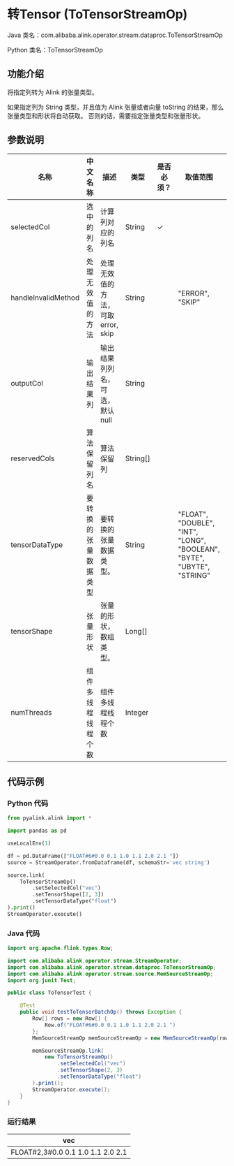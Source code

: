 # 转Tensor (ToTensorStreamOp)
Java 类名：com.alibaba.alink.operator.stream.dataproc.ToTensorStreamOp

Python 类名：ToTensorStreamOp


## 功能介绍

将指定列转为 Alink 的张量类型。

如果指定列为 String 类型，并且值为 Alink 张量或者向量 toString 的结果，那么张量类型和形状将自动获取。
否则的话，需要指定张量类型和张量形状。

## 参数说明
| 名称 | 中文名称 | 描述 | 类型 | 是否必须？ | 取值范围 | 默认值 |
| --- | --- | --- | --- | --- | --- | --- |
| selectedCol | 选中的列名 | 计算列对应的列名 | String | ✓ |  |  |
| handleInvalidMethod | 处理无效值的方法 | 处理无效值的方法，可取 error, skip | String |  | "ERROR", "SKIP" | "ERROR" |
| outputCol | 输出结果列 | 输出结果列列名，可选，默认null | String |  |  | null |
| reservedCols | 算法保留列名 | 算法保留列 | String[] |  |  | null |
| tensorDataType | 要转换的张量数据类型 | 要转换的张量数据类型。 | String |  | "FLOAT", "DOUBLE", "INT", "LONG", "BOOLEAN", "BYTE", "UBYTE", "STRING" |  |
| tensorShape | 张量形状 | 张量的形状，数组类型。 | Long[] |  |  | null |
| numThreads | 组件多线程线程个数 | 组件多线程线程个数 | Integer |  |  | 1 |

## 代码示例
### Python 代码
```python
from pyalink.alink import *

import pandas as pd

useLocalEnv(1)

df = pd.DataFrame(["FLOAT#6#0.0 0.1 1.0 1.1 2.0 2.1 "])
source = StreamOperator.fromDataframe(df, schemaStr='vec string')

source.link(
    ToTensorStreamOp()
        .setSelectedCol("vec")
        .setTensorShape([2, 3])
        .setTensorDataType("float")
).print()
StreamOperator.execute()
```

### Java 代码
```java
import org.apache.flink.types.Row;

import com.alibaba.alink.operator.stream.StreamOperator;
import com.alibaba.alink.operator.stream.dataproc.ToTensorStreamOp;
import com.alibaba.alink.operator.stream.source.MemSourceStreamOp;
import org.junit.Test;

public class ToTensorTest {

	@Test
	public void testToTensorBatchOp() throws Exception {
		Row[] rows = new Row[] {
			Row.of("FLOAT#6#0.0 0.1 1.0 1.1 2.0 2.1 ")
		};
		MemSourceStreamOp memSourceStreamOp = new MemSourceStreamOp(rows, new String[] {"vec"});

		memSourceStreamOp.link(
			new ToTensorStreamOp()
				.setSelectedCol("vec")
				.setTensorShape(2, 3)
				.setTensorDataType("float")
		).print();
		StreamOperator.execute();
	}
}
```

### 运行结果

| vec                               |
|-----------------------------------|
| FLOAT#2,3#0.0 0.1 1.0 1.1 2.0 2.1 |
